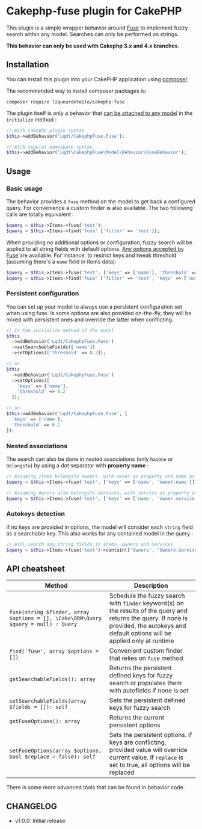 # Cakephp-fuse plugin for CakePHP

This plugin is a simple wrapper behavior around [Fuse](https://github.com/loilo/Fuse) to implement fuzzy search within any model. Searches can only be performed on strings.

**This behavior can only be used with Cakephp 3.x and 4.x branches.**

## Installation

You can install this plugin into your CakePHP application using [composer](https://getcomposer.org).

The recommended way to install composer packages is:

```
composer require liqueurdetoile/cakephp-fuse
```

The plugin itself is only a behavior that [can be attached to any model](https://book.cakephp.org/4/en/orm/behaviors.html) in the `initialize` method :

```php
// With cakephp plugin syntax
$this->addBehavior('Lqdt/CakephpFuse.Fuse');

// With regular namespace syntax
$this->addBehavior('Lqdt\CakephpFuse\Model\Behavior\FuseBehavior');
```

## Usage

### Basic usage
The behavior provides a `fuse` method on the model to get back a configured query. For convenience a custom finder is also available. The two following calls are totally equivalent :

```php
$query = $this->Items->fuse('test');
$query = $this->Items->find('fuse' ['filter' => 'test']);
```

When providing no additional options or configuration, fuzzy search will be applied to all string fields with default options. [Any options accepted by Fuse](https://github.com/loilo/Fuse#options) are available. For instance, to restrict keys and tweak threshold (assuming there's a `name` field in Items data):

```php
$query = $this->Items->fuse('test', ['keys' => ['name'], 'threshold' => 0.2]);
$query = $this->Items->find('fuse' ['filter' => 'test', 'keys' => ['name'], 'threshold' => 0.2]);
```

### Persistent configuration
You can set up your model to always use a persistent configuration set when using fuse. Is some options are also provided on-the-fly, they will be mixed with persistent ones and override the latter when conflicting.

```php
// In the initialize method of the model
$this
  ->addBehavior('Lqdt/CakephpFuse.Fuse')
  ->setSearchableFields(['name'])
  ->setOptions(['threshold' => 0.2]);

// or
$this
  ->addBehavior('Lqdt/CakephpFuse.Fuse')
  ->setOptions([
    'keys' => ['name'],
    'threshold' => 0.2
  ]);

// or
$this->addBehavior('Lqdt/CakephpFuse.Fuse', [
  'keys' => ['name'],
  'threshold' => 0.2
]);
```

### Nested associations
The search can also be done in nested associations (only `hasOne` or `BelongsTo`) by using a dot separator with **property name** :

```php
// Assuming Items belongsTo Owners, with owner as property and name as string field
$query = $this->Items->fuse('test', ['keys' => ['name', 'owner.name']])->contain(['Owners']);

// Assuming Owners also belongsTo Services, with service as property and name as string field
$query = $this->Items->fuse('test', ['keys' => ['name', 'owner.service.name']])->contain(['Owners', 'Owners.Services']);
```

### Autokeys detection
If no keys are provided in options, the model will consider each `string` field as a searchable key. This also works for any contained model in the query :

```php
// Will search any string fields in Items, Owners and Services
$query = $this->Items->fuse('test')->contain(['Owners', 'Owners.Services']);
```

## API cheatsheet

| Method | Description
----|---
`fuse(string $finder, array $options = [], \Cake\ORM\Query $query = null) : Query` | Schedule the fuzzy search with `finder` keyword(s) on the results of the query and returns the query. If none is provided, the autokeys and default options will be applied only at runtime
`find('fuse', array $options = [])` | Convenient custom finder that relies on `fuse` method
`getSearchableFields(): array`  | Returns the persistent defined keys for fuzzy search or populates them with autofields if none is set
`setSearchableFields(array $fields = []): self`  | Sets the persistent defined keys for fuzzy search
`getFuseOptions(): array`  | Returns the current persistent options
`setFuseOptions(array $options, bool $replace = false): self`  | Sets the persistent options. If keys are conflicting, provided value will override current value. If `replace` is set to true, all options will be replaced |

There is some more advanced tools that can be found in behavior code.

## CHANGELOG

- v1.0.0: Initial release
